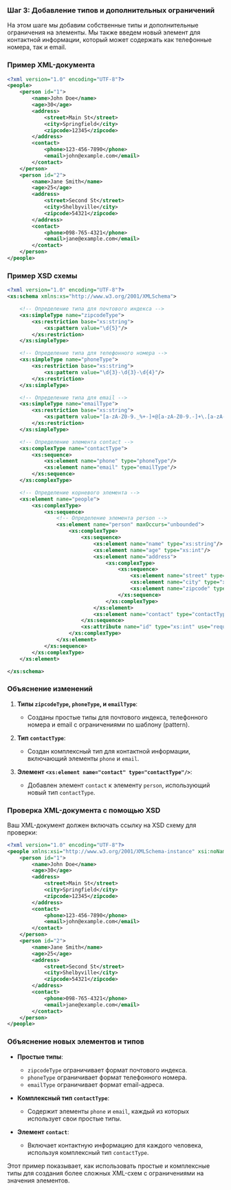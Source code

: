 ### Шаг 3: Добавление типов и дополнительных ограничений

На этом шаге мы добавим собственные типы и дополнительные ограничения на элементы. Мы также введем новый элемент для контактной информации, который может содержать как телефонные номера, так и email.

### Пример XML-документа

```xml
<?xml version="1.0" encoding="UTF-8"?>
<people>
    <person id="1">
        <name>John Doe</name>
        <age>30</age>
        <address>
            <street>Main St</street>
            <city>Springfield</city>
            <zipcode>12345</zipcode>
        </address>
        <contact>
            <phone>123-456-7890</phone>
            <email>john@example.com</email>
        </contact>
    </person>
    <person id="2">
        <name>Jane Smith</name>
        <age>25</age>
        <address>
            <street>Second St</street>
            <city>Shelbyville</city>
            <zipcode>54321</zipcode>
        </address>
        <contact>
            <phone>098-765-4321</phone>
            <email>jane@example.com</email>
        </contact>
    </person>
</people>
```

### Пример XSD схемы

```xml
<?xml version="1.0" encoding="UTF-8"?>
<xs:schema xmlns:xs="http://www.w3.org/2001/XMLSchema">

    <!-- Определение типа для почтового индекса -->
    <xs:simpleType name="zipcodeType">
        <xs:restriction base="xs:string">
            <xs:pattern value="\d{5}"/>
        </xs:restriction>
    </xs:simpleType>

    <!-- Определение типа для телефонного номера -->
    <xs:simpleType name="phoneType">
        <xs:restriction base="xs:string">
            <xs:pattern value="\d{3}-\d{3}-\d{4}"/>
        </xs:restriction>
    </xs:simpleType>

    <!-- Определение типа для email -->
    <xs:simpleType name="emailType">
        <xs:restriction base="xs:string">
            <xs:pattern value="[a-zA-Z0-9._%+-]+@[a-zA-Z0-9.-]+\.[a-zA-Z]{2,4}"/>
        </xs:restriction>
    </xs:simpleType>

    <!-- Определение элемента contact -->
    <xs:complexType name="contactType">
        <xs:sequence>
            <xs:element name="phone" type="phoneType"/>
            <xs:element name="email" type="emailType"/>
        </xs:sequence>
    </xs:complexType>

    <!-- Определение корневого элемента -->
    <xs:element name="people">
        <xs:complexType>
            <xs:sequence>
                <!-- Определение элемента person -->
                <xs:element name="person" maxOccurs="unbounded">
                    <xs:complexType>
                        <xs:sequence>
                            <xs:element name="name" type="xs:string"/>
                            <xs:element name="age" type="xs:int"/>
                            <xs:element name="address">
                                <xs:complexType>
                                    <xs:sequence>
                                        <xs:element name="street" type="xs:string"/>
                                        <xs:element name="city" type="xs:string"/>
                                        <xs:element name="zipcode" type="zipcodeType"/>
                                    </xs:sequence>
                                </xs:complexType>
                            </xs:element>
                            <xs:element name="contact" type="contactType"/>
                        </xs:sequence>
                        <xs:attribute name="id" type="xs:int" use="required"/>
                    </xs:complexType>
                </xs:element>
            </xs:sequence>
        </xs:complexType>
    </xs:element>

</xs:schema>
```

### Объяснение изменений

1. **Типы `zipcodeType`, `phoneType`, и `emailType`**:
   - Созданы простые типы для почтового индекса, телефонного номера и email с ограничениями по шаблону (pattern).

2. **Тип `contactType`**:
   - Создан комплексный тип для контактной информации, включающий элементы `phone` и `email`.

3. **Элемент `<xs:element name="contact" type="contactType"/>`**:
   - Добавлен элемент `contact` к элементу `person`, использующий новый тип `contactType`.

### Проверка XML-документа с помощью XSD

Ваш XML-документ должен включать ссылку на XSD схему для проверки:

```xml
<?xml version="1.0" encoding="UTF-8"?>
<people xmlns:xsi="http://www.w3.org/2001/XMLSchema-instance" xsi:noNamespaceSchemaLocation="people.xsd">
    <person id="1">
        <name>John Doe</name>
        <age>30</age>
        <address>
            <street>Main St</street>
            <city>Springfield</city>
            <zipcode>12345</zipcode>
        </address>
        <contact>
            <phone>123-456-7890</phone>
            <email>john@example.com</email>
        </contact>
    </person>
    <person id="2">
        <name>Jane Smith</name>
        <age>25</age>
        <address>
            <street>Second St</street>
            <city>Shelbyville</city>
            <zipcode>54321</zipcode>
        </address>
        <contact>
            <phone>098-765-4321</phone>
            <email>jane@example.com</email>
        </contact>
    </person>
</people>
```

### Объяснение новых элементов и типов

- **Простые типы**:
  - `zipcodeType` ограничивает формат почтового индекса.
  - `phoneType` ограничивает формат телефонного номера.
  - `emailType` ограничивает формат email-адреса.

- **Комплексный тип `contactType`**:
  - Содержит элементы `phone` и `email`, каждый из которых использует свои простые типы.

- **Элемент `contact`**:
  - Включает контактную информацию для каждого человека, используя комплексный тип `contactType`.

Этот пример показывает, как использовать простые и комплексные типы для создания более сложных XML-схем с ограничениями на значения элементов.